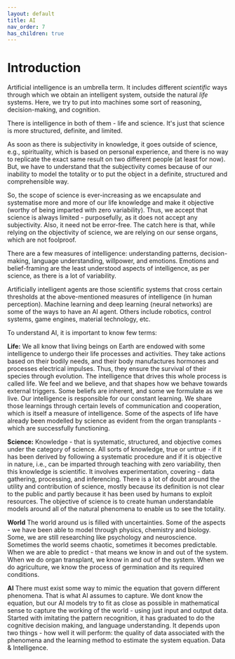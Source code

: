 ```yaml
---
layout: default
title: AI
nav_order: 7
has_children: true
---
```


# Introduction

Artificial intelligence is an umbrella term. It includes different *scientific* ways through which we obtain an intelligent system, outside the natural *life* systems.
Here, we try to put into machines some sort of reasoning, decision-making, and cognition.

There is intelligence in both of them - life and science. It's just that science is more structured, definite, and limited.

As soon as there is subjectivity in knowledge, it goes outside of science, e.g., spirituality, which is based on personal experience, and there is no way to replicate the exact same result on two different people (at least for now). But, we have to understand that the subjectivity comes because of our inability to model the totality or to put the object in a definite, structured and comprehensible way. 


So, the scope of science is ever-increasing as we encapsulate and systematise more and more of our life knowledge and make it objective (worthy of being imparted with zero variability). Thus, we accept that science is always limited - purposefully, as it does not accept any subjectivity. Also, it need not be error-free. The catch here is that, while relying on the objectivity of science, we are relying on our sense organs, which are not foolproof.

There are a few measures of intelligence: understanding patterns, decision-making, language understanding, willpower, and emotions. Emotions and belief-framing are the least understood aspects of intelligence, as per science, as there is a lot of variability.

Artificially intelligent agents are those scientific systems that cross certain thresholds at the above-mentioned measures of intelligence (in human perception).
Machine learning and deep learning (neural networks) are some of the ways to have an AI agent. Others include robotics, control systems, game engines, material technology, etc.

To understand AI, it is important to know few terms:

**Life:** We all know that living beings on Earth are endowed with some intelligence to undergo their life processes and activities. They take actions based on their bodily needs, and their body manufactures hormones and processes electrical impulses. Thus, they ensure the survival of their species through evolution. The intelligence that drives this whole process is called life. We feel and we believe, and that shapes how we behave towards external triggers. Some beliefs are inherent, and some we formulate as we live. Our intelligence is responsible for our constant learning. We share those learnings through certain levels of communication and cooperation, which is itself a measure of intelligence. Some of the aspects of life have already been modelled by science as evident from the organ transplants - which are successfully functioning.


**Science:** Knowledge - that is systematic, structured, and objective comes under the category of science. All sorts of knowledge, true or untrue - if it has been derived by following a systematic procedure and if it is objective in nature, i.e., can be imparted through teaching with zero variability, then this knowledge is scientific. It involves experimentation, covering - data gathering, processing, and inferencing. There is a lot of doubt around the utility and contribution of science, mostly because its definition is not clear to the public and partly because it has been used by humans to exploit resources. The objective of science is to create human understandable models around all of the natural phenomena to enable us to see the totality.


**World** The world around us is filled with uncertainties. Some of the aspects - we have been able to model through physics, chemistry and biology. Some, we are still researching like psychology and neuroscience. Sometimes the world seems chaotic, sometimes it becomes predictable. When we are able to predict - that means we know in and out of the system. When we do organ transplant, we know in and out of the system. When we do agriculture, we know the process of germination and its required conditions.

**AI** There must exist some way to mimic the equation that govern different phenomena. That is what AI assumes to capture. We dont know the equation, but our AI models try to fit as close as possible in mathematical sense to capture the working of the world - using just input and output data. Started with imitating the pattern recognition, it has graduated to do the cognitive decision making, and language understanding. It depends upon two things - how well it will perform: the quality of data associated with the phenomena and the learning method to estimate the system equation. Data & Intelligence.